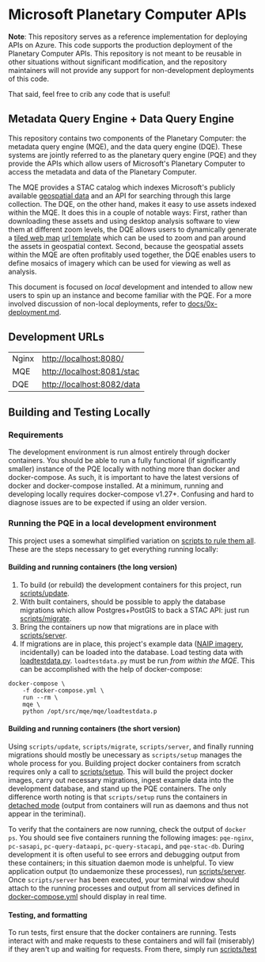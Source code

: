 # Microsoft Planetary Computer APIs

__Note__: This repository serves as a reference implementation for deploying APIs on Azure. This code supports the production deployment of the Planetary Computer APIs. This repository is not meant to be reusable in other situations without significant modification, and the repository maintainers will not provide any support for non-development deployments of this code.

That said, feel free to crib any code that is useful!

## Metadata Query Engine + Data Query Engine

This repository contains two components of the Planetary Computer: the metadata query engine (MQE), and the data query engine (DQE).
These systems are jointly referred to as the planetary query engine (PQE) and they provide the APIs which allow users of Microsoft's Planetary Computer to access the metadata and data of the Planetary Computer.

The MQE provides a STAC catalog which indexes Microsoft's publicly available [geospatial data](https://planetarycomputer.microsoft.com/catalog) and an API for searching through this large collection.
The DQE, on the other hand, makes it easy to use assets indexed within the MQE.
It does this in a couple of notable ways:
First, rather than downloading these assets and using desktop analysis software to view them at different zoom levels, the DQE allows users to dynamically generate a [tiled web map](https://en.wikipedia.org/wiki/Tiled_web_map) [url template](https://en.wikipedia.org/wiki/URI_Template) which can be used to zoom and pan around the assets in geospatial context.
Second, because the geospatial assets within the MQE are often profitably used together, the DQE enables users to define mosaics of imagery which can be used for viewing as well as analysis.

This document is focused on *local* development and intended to allow new users to spin up an instance and become familiar with the PQE.
For a more involved discussion of non-local deployments, refer to [docs/0x-deployment.md](./docs/0x-deployment.md).

## Development URLs

|              |                        |
|--------------|------------------------|
| Nginx        | <http://localhost:8080/> |
| MQE          | <http://localhost:8081/stac> |
| DQE          | <http://localhost:8082/data> |


## Building and Testing Locally

### Requirements

The development environment is run almost entirely through docker containers.
You should be able to run a fully functional (if significantly smaller) instance of the PQE locally with nothing more than docker and docker-compose.
As such, it is important to have the latest versions of docker and docker-compose installed.
At a minimum, running and developing locally requires docker-compose v1.27+.
Confusing and hard to diagnose issues are to be expected if using an older version.

### Running the PQE in a local development environment

This project uses a somewhat simplified variation on [scripts to rule them all](https://github.com/github/scripts-to-rule-them-all).
These are the steps necessary to get everything running locally:

#### Building and running containers (the long version)

1. To build (or rebuild) the development containers for this project, run [scripts/update](./scripts/update).
2. With built containers, should be possible to apply the database migrations which allow Postgres+PostGIS to back a STAC API: just run [scripts/migrate](./scripts/migrate).
3. Bring the containers up now that migrations are in place with [scripts/server](./scripts/server).
4. If migrations are in place, this project's example data ([NAIP imagery](https://www.fsa.usda.gov/programs-and-services/aerial-photography/imagery-programs/naip-imagery/), incidentally) can be loaded into the database. Load testing data with [loadtestdata.py](mqe/mqe/loadtestdata.py). `loadtestdata.py` must be run *from within the MQE*. This can be accomplished with the help of docker-compose:
```
docker-compose \
    -f docker-compose.yml \
    run --rm \
    mqe \
    python /opt/src/mqe/mqe/loadtestdata.p
```

#### Building and running containers (the short version)

Using `scripts/update`, `scripts/migrate`, `scripts/server`, and finally running migrations should mostly be unecessary as `scripts/setup` manages the whole process for you.
Building project docker containers from scratch requires only a call to [scripts/setup](./scripts/setup).
This will build the project docker images, carry out necessary migrations, ingest example data into the development database, and stand up the PQE containers.
The only difference worth noting is that `scripts/setup` runs the containers in [detached mode](https://docs.docker.com/engine/reference/run/#detached-vs-foreground) (output from containers will run as daemons and thus not appear in the teriminal).

To verify that the containers are now running, check the output of `docker ps`.
You should see five containers running the following images: `pqe-nginx`, `pc-sasapi`, `pc-query-dataapi`, `pc-query-stacapi`, and `pqe-stac-db`.
During development it is often useful to see errors and debugging output from these containers; in this situation daemon mode is unhelpful.
To view application output (to undaemonize these processes), run [scripts/server](./scripts/server).
Once `scripts/server` has been executed, your terminal window should attach to the running processes and output from all services defined in [docker-compose.yml](./docker-compose.yml) should display in real time.


#### Testing, and formatting

To run tests, first ensure that the docker containers are running.
Tests interact with and make requests to these containers and will fail (miserably) if they aren't up and waiting for requests.
From there, simply run [scripts/test](./scripts/test)

